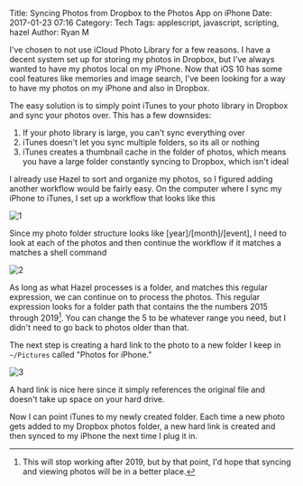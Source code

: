 Title: Syncing Photos from Dropbox to the Photos App on iPhone
Date: 2017-01-23 07:16
Category: Tech
Tags:  applescript, javascript, scripting, hazel
Author: Ryan M

I've chosen to not use iCloud Photo Library for a few reasons. I have a decent system set up for storing my photos in Dropbox, but I've always wanted to have my photos local on my iPhone. Now that iOS 10 has some cool features like memories and image search, I've been looking for a way to have my photos on my iPhone and also in Dropbox.
<!-- PELICAN_END_SUMMARY -->

The easy solution is to simply point iTunes to your photo library in Dropbox and sync your photos over. This has a few downsides:

1. If your photo library is large, you can't sync everything over
2. iTunes doesn't let you sync multiple folders, so its all or nothing
3. iTunes creates a thumbnail cache in the folder of photos, which means you have a large folder constantly syncing to Dropbox, which isn't ideal

I already use Hazel to sort and organize my photos, so I figured adding another workflow would be fairly easy. On the computer where I sync my iPhone to iTunes, I set up a workflow that looks like this

![1]({static}1.png)

Since my photo folder structure looks like \[year\]/\[month\]/\[event\], I need to look at each of the photos and then continue the workflow if it matches a matches a shell command

![2]({static}2.png)

As long as what Hazel processes is a folder, and matches this regular expression, we can continue on to process the photos. This regular expression looks for a folder path that contains the the numbers 2015 through 2019[^1]. You can change the 5 to be whatever range you need, but I didn't need to go back to photos older than that.

The next step is creating a hard link to the photo to a new folder I keep in `~/Pictures` called "Photos for iPhone."

![3]({static}3.png)

A hard link is nice here since it simply references the original file and doesn't take up space on your hard drive.

Now I can point iTunes to my newly created folder. Each time a new photo gets added to my Dropbox photos folder, a new hard link is created and then synced to my iPhone the next time I plug it in.

[^1]: This will stop working after 2019, but by that point, I'd hope that syncing and viewing photos will be in a better place.
